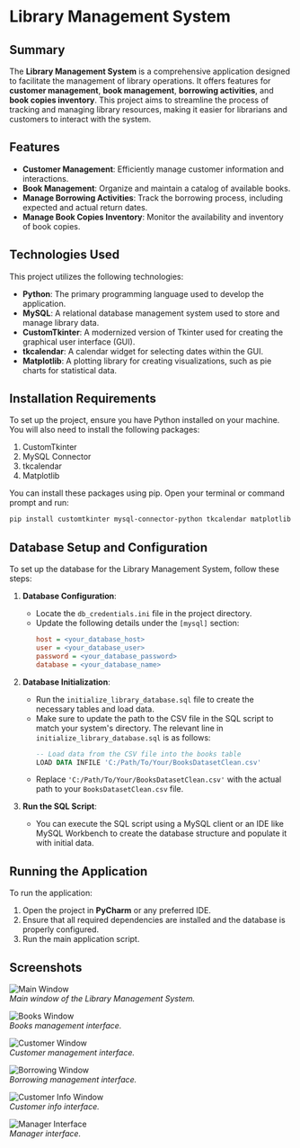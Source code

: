 # Library Management System

## Summary

The **Library Management System** is a comprehensive application designed to facilitate the management of library operations. 
It offers features for **customer management**, **book management**, **borrowing activities**, and **book copies inventory**. 
This project aims to streamline the process of tracking and managing library resources, making it easier for librarians and customers to interact with the system.

## Features
- **Customer Management**: Efficiently manage customer information and interactions.
- **Book Management**: Organize and maintain a catalog of available books.
- **Manage Borrowing Activities**: Track the borrowing process, including expected and actual return dates.
- **Manage Book Copies Inventory**: Monitor the availability and inventory of book copies.

## Technologies Used

This project utilizes the following technologies:

- **Python**: The primary programming language used to develop the application.
- **MySQL**: A relational database management system used to store and manage library data.
- **CustomTkinter**: A modernized version of Tkinter used for creating the graphical user interface (GUI).
- **tkcalendar**: A calendar widget for selecting dates within the GUI.
- **Matplotlib**: A plotting library for creating visualizations, such as pie charts for statistical data.

## Installation Requirements

To set up the project, ensure you have Python installed on your machine. You will also need to install the following packages:

1. CustomTkinter
2. MySQL Connector
3. tkcalendar
4. Matplotlib

You can install these packages using pip. Open your terminal or command prompt and run:

```bash
pip install customtkinter mysql-connector-python tkcalendar matplotlib
```

## Database Setup and Configuration

To set up the database for the Library Management System, follow these steps:

1. **Database Configuration**:
   - Locate the `db_credentials.ini` file in the project directory.
   - Update the following details under the `[mysql]` section:
     ```ini
     host = <your_database_host>
     user = <your_database_user>
     password = <your_database_password>
     database = <your_database_name>
     ```

2. **Database Initialization**:
   - Run the `initialize_library_database.sql` file to create the necessary tables and load data.
   - Make sure to update the path to the CSV file in the SQL script to match your system's directory. The relevant line in `initialize_library_database.sql` is as follows:
     ```sql
     -- Load data from the CSV file into the books table
     LOAD DATA INFILE 'C:/Path/To/Your/BooksDatasetClean.csv'

     ```
   - Replace `'C:/Path/To/Your/BooksDatasetClean.csv'` with the actual path to your `BooksDatasetClean.csv` file.

3. **Run the SQL Script**:
   - You can execute the SQL script using a MySQL client or an IDE like MySQL Workbench to create the database structure and populate it with initial data.


## Running the Application
To run the application:
1. Open the project in **PyCharm** or any preferred IDE.
2. Ensure that all required dependencies are installed and the database is properly configured.
3. Run the main application script.


## Screenshots
![Main Window](images/Library_window.png)  
*Main window of the Library Management System.*

![Books Window](images/Books_window.png)  
*Books management interface.*

![Customer Window](images/customers_window.png)  
*Customer management interface.*

![Borrowing Window](images/borrowing_window.png)  
*Borrowing management interface.*

![Customer Info Window](images/Customer_info_window.png)  
*Customer info interface.*

![Manager Interface](images/manager.png)  
*Manager interface.*


